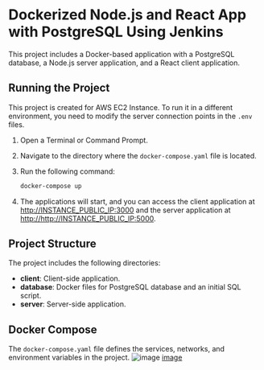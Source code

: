 # Dockerized Node.js and React App with PostgreSQL Using Jenkins

This project includes a Docker-based application with a PostgreSQL database, a Node.js server application, and a React client application.

## Running the Project

This project is created for AWS EC2 Instance. To run it in a different environment, you need to modify the server connection points in the `.env` files.

1. Open a Terminal or Command Prompt.
2. Navigate to the directory where the `docker-compose.yaml` file is located.
3. Run the following command:

    ```bash
    docker-compose up
    ```

4. The applications will start, and you can access the client application at [<http://INSTANCE_PUBLIC_IP>:3000](http://localhost:3000) and the server application at [http://<http://INSTANCE_PUBLIC_IP>:5000](http://localhost:5000).

## Project Structure

The project includes the following directories:

- **client**: Client-side application.
- **database**: Docker files for PostgreSQL database and an initial SQL script.
- **server**: Server-side application.

## Docker Compose

The `docker-compose.yaml` file defines the services, networks, and environment variables in the project.
![image](https://github.com/foriinji/My-PERN-DevOps-Projects/assets/154231505/8f7284f8-4304-4548-9bc6-16d2c6644c52)
[image](https://github.com/cloudnice/PERN-with-Jenkins/assets/154231505/07060661-3614-4845-809e-fe572d05a0e2)









